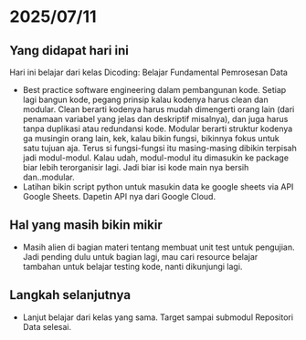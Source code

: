 # 2025/07/11

## Yang didapat hari ini
Hari ini belajar dari kelas Dicoding: Belajar Fundamental Pemrosesan Data
- Best practice software engineering dalam pembangunan kode. Setiap lagi bangun kode, pegang prinsip kalau kodenya harus clean dan modular. Clean berarti kodenya harus mudah dimengerti orang lain (dari penamaan variabel yang jelas dan deskriptif misalnya), dan juga harus tanpa duplikasi atau redundansi kode. Modular berarti struktur kodenya ga musingin orang lain, kek, kalau bikin fungsi, bikinnya fokus untuk satu tujuan aja. Terus si fungsi-fungsi itu masing-masing dibikin terpisah jadi modul-modul. Kalau udah, modul-modul itu dimasukin ke package biar lebih terorganisir lagi. Jadi biar isi kode main nya bersih dan..modular.
- Latihan bikin script python untuk masukin data ke google sheets via API Google Sheets. Dapetin API nya dari Google Cloud. 

## Hal yang masih bikin mikir
- Masih alien di bagian materi tentang membuat unit test untuk pengujian. Jadi pending dulu untuk bagian lagi, mau cari resource belajar tambahan untuk belajar testing kode, nanti dikunjungi lagi. 

## Langkah selanjutnya
- Lanjut belajar dari kelas yang sama. Target sampai submodul Repositori Data selesai.
